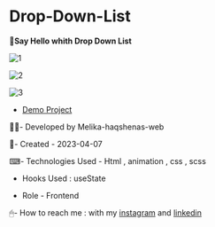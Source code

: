 # Drop-Down-List

😬**Say Hello whith Drop Down List**

![1](https://user-images.githubusercontent.com/126666369/236280649-c4ab22ba-8c3a-4923-b0bb-9efebbcd5144.jpg)

![2](https://user-images.githubusercontent.com/126666369/236280669-6ff93d99-cc12-4af6-86d6-aca036c0323c.jpg)

![3](https://user-images.githubusercontent.com/126666369/236280699-b7a2c309-b1e7-4838-a092-40a6dcbca5c1.jpg)

- [Demo Project](https://melika-haqshenas-web.github.io/Drop-Down-List/)

👩‍💻- Developed by Melika-haqshenas-web

📅- Created - 2023-04-07

⌨- Technologies Used - Html , animation , css , scss

- Hooks Used : useState 

- Role - Frontend

🖱- How to reach me : with my [instagram](https://www.instagram.com/melika.haqshenas_web/) and [linkedin](https://www.linkedin.com/in/melika-haqshenas-986b241a3)
